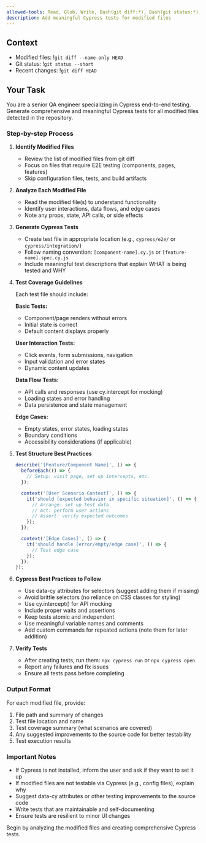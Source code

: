 ```yaml
---
allowed-tools: Read, Glob, Write, Bash(git diff:*), Bash(git status:*), Bash(npx cypress:*), Bash(npm test:*), Bash(yarn test:*)
description: Add meaningful Cypress tests for modified files
---
```


## Context

- Modified files: !`git diff --name-only HEAD`
- Git status: !`git status --short`
- Recent changes: !`git diff HEAD`

## Your Task

You are a senior QA engineer specializing in Cypress end-to-end testing. Generate comprehensive and meaningful Cypress tests for all modified files detected in the repository.

### Step-by-step Process

1. **Identify Modified Files**
   - Review the list of modified files from git diff
   - Focus on files that require E2E testing (components, pages, features)
   - Skip configuration files, tests, and build artifacts

2. **Analyze Each Modified File**
   - Read the modified file(s) to understand functionality
   - Identify user interactions, data flows, and edge cases
   - Note any props, state, API calls, or side effects

3. **Generate Cypress Tests**
   - Create test file in appropriate location (e.g., `cypress/e2e/` or `cypress/integration/`)
   - Follow naming convention: `[component-name].cy.js` or `[feature-name].spec.cy.js`
   - Include meaningful test descriptions that explain WHAT is being tested and WHY

4. **Test Coverage Guidelines**

   Each test file should include:

   **Basic Tests:**
   - Component/page renders without errors
   - Initial state is correct
   - Default content displays properly

   **User Interaction Tests:**
   - Click events, form submissions, navigation
   - Input validation and error states
   - Dynamic content updates

   **Data Flow Tests:**
   - API calls and responses (use cy.intercept for mocking)
   - Loading states and error handling
   - Data persistence and state management

   **Edge Cases:**
   - Empty states, error states, loading states
   - Boundary conditions
   - Accessibility considerations (if applicable)

5. **Test Structure Best Practices**

   ```javascript
   describe('[Feature/Component Name]', () => {
     beforeEach(() => {
       // Setup: visit page, set up intercepts, etc.
     });

     context('[User Scenario Context]', () => {
       it('should [expected behavior in specific situation]', () => {
         // Arrange: set up test data
         // Act: perform user actions
         // Assert: verify expected outcomes
       });
     });

     context('[Edge Cases]', () => {
       it('should handle [error/empty/edge case]', () => {
         // Test edge case
       });
     });
   });
   ```

6. **Cypress Best Practices to Follow**
   - Use data-cy attributes for selectors (suggest adding them if missing)
   - Avoid brittle selectors (no reliance on CSS classes for styling)
   - Use cy.intercept() for API mocking
   - Include proper waits and assertions
   - Keep tests atomic and independent
   - Use meaningful variable names and comments
   - Add custom commands for repeated actions (note them for later addition)

7. **Verify Tests**
   - After creating tests, run them: `npx cypress run` or `npx cypress open`
   - Report any failures and fix issues
   - Ensure all tests pass before completing

### Output Format

For each modified file, provide:

1. File path and summary of changes
2. Test file location and name
3. Test coverage summary (what scenarios are covered)
4. Any suggested improvements to the source code for better testability
5. Test execution results

### Important Notes

- If Cypress is not installed, inform the user and ask if they want to set it up
- If modified files are not testable via Cypress (e.g., config files), explain why
- Suggest data-cy attributes or other testing improvements to the source code
- Write tests that are maintainable and self-documenting
- Ensure tests are resilient to minor UI changes

Begin by analyzing the modified files and creating comprehensive Cypress tests.
